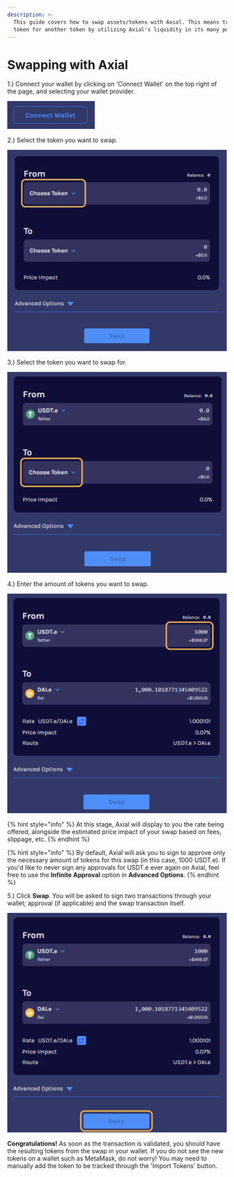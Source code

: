 ```yaml
---
description: >-
  This guide covers how to swap assets/tokens with Axial. This means trading one
  token for another token by utilizing Axial's liquidity in its many pools.
---
```


# Swapping with Axial

1.) Connect your wallet by clicking on 'Connect Wallet' on the top right of the page, and selecting your wallet provider.

![](<../../.gitbook/assets/image (9) (1).png>)

2.) Select the token you want to swap.

![](<../../.gitbook/assets/image (8) (1) (1).png>)

3.) Select the token you want to swap for.

![](<../../.gitbook/assets/image (10) (1).png>)

4.) Enter the amount of tokens you want to swap.

![](<../../.gitbook/assets/image (16) (1).png>)

{% hint style="info" %}
At this stage, Axial will display to you the rate being offered, alongside the estimated price impact of your swap based on fees, slippage, etc.
{% endhint %}

{% hint style="info" %}
By default, Axial will ask you to sign to approve only the necessary amount of tokens for this swap (in this case, 1000 USDT.e). If you'd like to never sign any approvals for USDT.e ever again on Axial, feel free to use the **Infinite Approval** option in **Advanced Options**.
{% endhint %}

5.) Click **Swap**. You will be asked to sign two transactions through your wallet; approval (if applicable) and the swap transaction itself.

![](<../../.gitbook/assets/image (15).png>)

**Congratulations!** As soon as the transaction is validated, you should have the resulting tokens from the swap in your wallet. If you do not see the new tokens on a wallet such as MetaMask, do not worry! You may need to manually add the token to be tracked through the 'Import Tokens' button.
